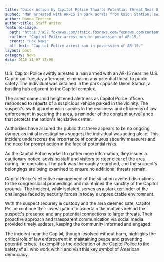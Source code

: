 ```yaml
---
title: "Quick Action by Capitol Police Thwarts Potential Threat Near U.S. Capitol"
subhed: "Man arrested with AR-15 in park across from Union Station; swift response ensures safety."
author: Donna Teetree
author-title: Staff Writer
featured-image: 
  path: "https://a57.foxnews.com/static.foxnews.com/foxnews.com/content/uploads/2023/11/720/405/thumbnail_image.png?ve=1&tl=1"
  cutline: "Capitol Police arrest man in possession of AR-15."
  credit: "Fox News"
  alt-text: "Capitol Police arrest man in possession of AR-15."
layout: post
category: News
date: 2023-11-07 17:05
---
```


U.S. Capitol Police swiftly arrested a man armed with an AR-15 near the U.S. Capitol on Tuesday afternoon, eliminating any potential threat to public safety. The individual was detained in the park opposite Union Station, a bustling hub adjacent to the Capitol complex.

The arrest came amid heightened alertness as Capitol Police officers responded to reports of a suspicious vehicle parked in the vicinity. The suspect's swift apprehension speaks to the readiness and efficiency of law enforcement in securing the area, a reminder of the constant surveillance that protects the nation's legislative center.

Authorities have assured the public that there appears to be no ongoing danger, as initial investigations suggest the individual was acting alone. This incident underscores the importance of continuous security measures and the need for prompt action in the face of potential risks.

As the Capitol Police worked to gather more information, they issued a cautionary notice, advising staff and visitors to steer clear of the area during the operation. The park was thoroughly searched, and the suspect's belongings are being examined to ensure no additional threats remain.

Capitol Police's effective management of the situation averted disruptions to the congressional proceedings and maintained the sanctity of the Capitol grounds. The incident, while isolated, serves as a stark reminder of the challenges faced by security forces in today's unpredictable environment.

With the suspect securely in custody and the area deemed safe, Capitol Police continue their investigation to ascertain the motives behind the suspect's presence and any potential connections to larger threats. Their proactive approach and transparent communication via social media provided timely updates, keeping the community informed and engaged.

The incident near the Capitol, though resolved without harm, highlights the critical role of law enforcement in maintaining peace and preventing potential crises. It exemplifies the dedication of the Capitol Police to the safety of all who work within and visit this key symbol of American democracy.
